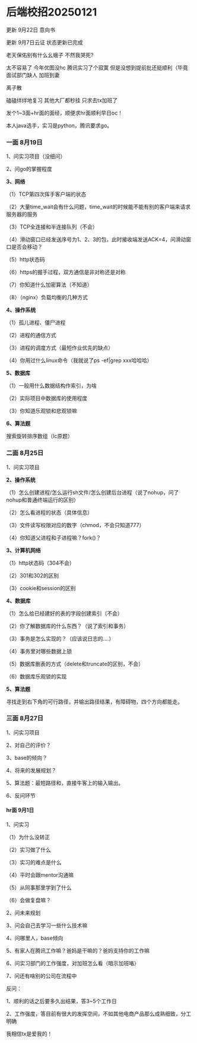# 后端校招20250121

更新 9月22日 意向书

更新 9月7日云证 状态更新已完成

老天保佑别有什么幺蛾子 不然我哭死?

太不容易了 今年优图没hc 腾讯实习了个寂寞 但是没想到提前批还挺顺利（毕竟面试部门缺人 加班到妻

离子散

磕磕绊绊地复习 其他大厂都秒挂 只求去tx加班了

发个1~3面+hr面的面经，顺便求hr面顺利早日oc！

本人java选手，实习是python，腾讯要求go。

### 一面 8月19日

1、问实习项目（没细问）

2、问go的掌握程度

**3、网络**

（1）TCP第四次挥手客户端的状态

（2）大量time_wait会有什么问题，time_wait的时候能不能有别的客户端来请求服务器的服务

（3）TCP全连接和半连接队列（不会）

（4）滑动窗口已经发送序号为1、2、3的包，此时接收端发送ACK=4，问滑动窗口是否会移动？

（5）http状态码

（6）https的握手过程，双方通信是非对称还是对称

（7）你知道什么加密算法（不知道）

（8）（nginx）负载均衡的几种方式

**4、操作系统**

（1）孤儿进程、僵尸进程

（2）进程的通信方式

（3）进程的调度方式（最短作业优先的缺点）

（4）你用过什么linux命令（我就说了ps -ef|grep xxx哈哈哈）

**5、数据库**

（1）一般用什么数据结构作索引，为啥

（2）实际项目中数据库的使用程度

（3）你知道乐观锁和悲观锁嘛

**6、算法题**

搜索旋转排序数组（lc原题）

### 二面 8月25日

1、问实习项目

**2、操作系统**

（1）怎么创建进程/怎么运行sh文件/怎么创建后台进程（说了nohup，问了nohup和普通终端运行的区别）

（2）怎么看进程的状态（具体信息）

（3）文件读写权限对应的数字（chmod，不会只知道777）

（4）你知道父进程和子进程嘛？fork()？

**3、计算机网络**

（1）http状态码（304不会）

（2）301和302的区别

（3）cookie和session的区别

**4、数据库**

（1）怎么给已经建好的表的字段创建索引（不会）

（2）你了解数据库的什么东西？（说了索引和事务）

（3）事务是怎么实现的？（应该说日志的….）

（4）事务里对哪些数据上锁

（5）数据库删表的方式（delete和truncate的区别，不会）

（6）数据库乐观锁的实现

**5、算法题**

寻找走到右下角的可行路径，并输出路径结果，有障碍物，四个方向都能走。

### 三面 8月27日

1、问实习项目

2、对自己的评价？

3、base的倾向？

4、将来的发展规划？

5、算法题：最短路径和，直接牛客上的输入输出。

6、反问环节

#### hr面 9月1日

1、问实习

（1）为什么没转正

（2）实习做了什么

（3）实习的难点是什么

（4）平时会跟mentor沟通嘛

（5）从同事那里学到了什么

（6）会做复盘嘛？

2、问未来规划

3、问会自己去学习一些什么技术嘛

4、问哪里人，base倾向

5、有家人在腾讯工作嘛？爸妈是干嘛的？爸妈支持你的工作嘛

6、问实习部门的工作强度，对加班怎么看（暗示加班咯）

7、问还有啥别的公司在流程中

反问：

1、顺利的话之后要多久出结果，答3~5个工作日

2、工作强度，答目前有很大的发挥空间，不如其他电商产品那么成熟细致，分工明确

我相信tx是爱我的！